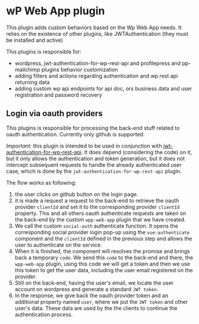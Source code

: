 # wP Web App plugin #

This plugin adds custom behaviors based on the Wp Web App needs. It relies on the existence of other plugins, like JWTAuthentication (they must be installed and active)

This plugins is responsible for:

- wordpress, jwt-authentication-for-wp-rest-api and profilepress and pp-mailchimp plugins behavior customization
- adding filters and actions regarding authentication and wp rest api returning data
- adding custom wp api endpoints for api doc, ors business data and user registration and password recovery

## Login via oauth providers ####

This plugins is responsible for processing the back-end stuff related to oauth authentication. Currently only github is supported.

*Important:* this plugin is intended to be used in conjunction with [jwt-authentication-for-wp-rest-api](https://wordpress.org/plugins/jwt-authentication-for-wp-rest-api/). It does depend (considering the code) on it, but it only allows the authentication and token generation, but it does not intercept subsequent requests to handle the already authenticated user case, which is done by the `jwt-authentication-for-wp-rest-api` plugin.

The flow works as following:

1. the user clicks on github button on the login page.
1. it is made a request a request to the back-end to retrieve the oauth provider `clientId` and set it to the corresponding provider `clientId` property. This and all others oauth authenticate requests are taken on the back-end by the custom `wpp-web-app` plugin that we have created.
1. We call the custom `social-auth` authenticate function. It opens the corresponding social provider login pop-up using the `vue-authenticate` component and the `clientId` defined in the previous step and allows the user to authenticate on the service.
1. When it is finished, the component will resolves the promise and brings back a temporary `code`. We send this `code` to the back-end and there, the `wpp-web-app` plugin, using this code we will get a token and then we use this token to get the user data, including the user email registered on the provider.
1. Still on the back-end, having the user's email, we locate the user account on wordpress and generate a standard `JWT token`.
1. In the response, we give back the oauth provider token  and an additional property named `user`, where we put the `JWT token` and other user's data. These data are used by the the clients to continue the authentication process.